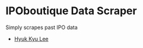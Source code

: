 # IPOboutique Data Scraper

 Simply scrapes past IPO data
* [Hyuk Kyu Lee](https://github.com/hur-kyuh-leez)



